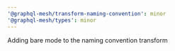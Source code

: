 ```yaml
---
'@graphql-mesh/transform-naming-convention': minor
'@graphql-mesh/types': minor
---
```


Adding bare mode to the naming convention transform
